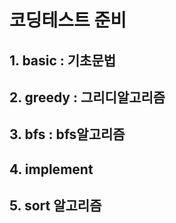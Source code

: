 # 코딩테스트 준비
## 1. basic : 기초문법 ##
## 2. greedy : 그리디알고리즘 ##
## 3. bfs : bfs알고리즘 ##
## 4. implement ##
## 5. sort 알고리즘 ##

